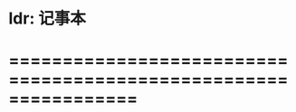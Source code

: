 # ldr: 记事本
================================================================
================================================================
